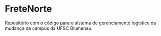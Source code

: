 # FreteNorte
Repositório com o código para o sistema de gerenciamento logístico da mudança de campus da UFSC Blumenau.

